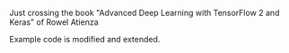 Just crossing the book "Advanced Deep Learning with
TensorFlow 2 and Keras" of Rowel Atienza

Example code is modified and extended.

